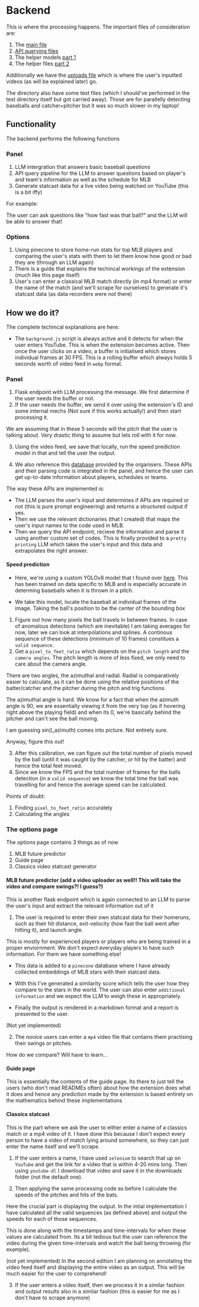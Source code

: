 # Backend

This is where the processing happens. The important files of consideration are:

1. The [main file](./main.py)
2. [API querying files](./API_querying)
3. The helper models [part 1](./models)
4. The helper files [part 2](./helper_files)

Additionally we have the [uploads file](./uploads/videos) which is where the user's inputted videos (as will be explained later) go.

The directory also have some test files (which I should've performed in the test directory itself but got carried away). Those are for parallelly detecting baseballs and catcher+pitcher but it was so much slower in my laptop!

## Functionality

The backend performs the following functions

### Panel

1. LLM intergration that answers basic baseball questions
2. API query pipeline for the LLM to answer questions based on player's and team's information as well as the schedule for MLB
3. Generate statcast data for a live video being watched on YouTube (this is a bit iffy)

For example:

The user can ask questions like "how fast was that ball?" and the LLM will be able to answer that! 

### Options

1. Using pinecone to store home-run stats for top MLB players and comparing the user's stats with them to let them know how good or bad they are (through an LLM again)
2. There is a guide that explains the techincal workings of the extension (much like this page itself)
3. User's can enter a classical MLB match directly (in mp4 format) or enter the name of the match (and we'll scrape for ourselves) to generate it's statcast data 
(as data recorders were not there)

## How we do it?

The complete techincal explanations are here:

- The `background.js` script is always active and it detects for when the user enters YouTube. This is when the extension becomes active. Then once the user clicks on a video, a buffer is initialised which stores individual frames at 30 FPS. This is a rolling buffer which always holds 5 seconds worth of video feed in `webp` format.

### Panel

1. Flask endpoint with LLM processing the message. We first determine if the user needs the buffer or not.
2. If the user needs the buffer, we send it over using the extension's ID and some internal mechs (Not sure if this works actually!) and then start processing it.

We are assuming that in these 5 seconds will the pitch that the user is talking about. Very drastic thing to assume but lets roll with it for now.

3. Using the video feed, we save that locally, run the speed prediction model in that and tell the user the output.

4. We also reference this [database](https://github.com/MajorLeagueBaseball/google-cloud-mlb-hackathon) provided by the organisers. These APIs and their parsing code is integrated in the panel, and hence the user can get up-to-date information about players, schedules or teams.

The way these APIs are implemented is:

- The LLM parses the user's input and determines if APIs are required or not (this is pure prompt engineering) and returns a structured output if yes.
- Then we use the relevant dictionaries (that I created) that maps the user's input names to the code used in MLB.
- Then we query the API endpoint, recieve the information and parse it using another custom set of codes. This is finally provided to a `pretty printing` LLM which takes the user's input and this data and extrapolates the right answer.

#### Speed prediction

- Here, we're using a custom YOLOv8 model that I found over [here](https://github.com/dylandru/BaseballCV). This has been trained on data specific to MLB and is especially accurate in determing baseballs when it is thrown in a pitch.

- We take this model, locate the baseball at individual frames of the image. Taking the ball's position to be the center of the bounding box

1. Figure out how many pixels the ball travels in between frames. In case of anomalous detections (which are inevitable) I am taking averages for now, later we can look at interpolations and splines. A continous sequence of these detections (minimum of 10 frames) constitues a `valid sequence`.
2. Get a `pixel_to_feet_ratio` which depends on the `pitch length` and the `camera angles`. The pitch length is more of less fixed, we only need to care about the camera angle.


There are two angles, the azimuthal and radial. Radial is comparatively easier to calculate, as it can be done using the relative positions of the batter/catcher and the pitcher during the pitch and trig functions.

The azimuthal angle is hard. We know for a fact that when the azimuth angle is 90, we are essentially viewing it from the very top (as if hovering right above the playing field) and when its 0, we're basically behind the pitcher and can't see the ball moving. 

I am guessing sin(l_azimuth) comes into picture. Not entirely sure.

Anyway, figure this out!

3. After this calibration, we can figure out the total number of pixels moved by the ball (until it was caught by the catcher, or hit by the batter) and hence the total feet moved.
4. Since we know the FPS and the total number of frames for the balls detection (in a `valid sequence`) we know the total time the ball was travelling for and hence the average speed can be calculated.

Points of doubt:

1. Finding `pixel_to_feet_ratio` accurately
2. Calculating the angles

### The options page

The options page contains 3 things as of now
1. MLB future predictor
2. Guide page
3. Classics video statcast generator

#### MLB future predictor (add a video uploader as well!! This will take the video and compare swings?! I guess?)

This is another flask endpoint which is again connected to an LLM to parse the user's input and extract the relevant information out of it

1. The user is required to enter their own statcast data for their homeruns, such as their hit distance, exit-velocity (how fast the ball went after hitting it), and launch angle. 

This is mostly for experienced players or players who are being trained in a proper enviornment. We don't expect everyday players to have such information. For them we have something else!

- This data is added to a `pinecone` database where I have already collected embeddings of MLB stars with their statcast data.

- With this I've generated a similarity score which tells the user how they compare to the stars in the world. The user can also enter `additional information` and we expect the LLM to weigh these in appropriately. 

- Finally the output is rendered in a markdown format and a report is presented to the user.

(Not yet implemented)

2. The novice users can enter a `mp4` video file that contains them practising their swings or pitches.

How do we compare? Will have to learn...

#### Guide page

This is essentially the contents of the guide page. Its there to just tell the users (who don't read READMEs often) about how the extension does what it does and hence any prediction made by the extension is based entirely on the mathematics behind these implementations

#### Classics statcast

This is the part where we ask the user to either enter a name of a classics match or a mp4 video of it. I have done this because I don't expect every person to have a video of match lying around somewhere, so they can just enter the name itself and we'll scrape.

1. If the user enters a name, I have used `selenium` to search that up on `YouTube` and get the link for a video that is within 4-20 mins long. Then using `youtube-dl` I download that video and save it in the downloads folder (not the default one).

2. Then applying the same processing code as before I calculate the speeds of the pitches and hits of the bats.

Here the crucial part is displaying the output. In the intial implementation I have calculated all the valid sequences (as defined above) and output the speeds for each of those sequences. 

This is done along with the timestamps and time-intervals for when these values are calculated from. Its a bit tedious but the user can reference the video during the given time-intervals and watch the ball being throwing (for example).

(not yet implemented)
In the second edition I am planning on annotating the video feed itself and displaying the entire video as an output. This will be much easier for the user to comprehend!

3. If the user enters a video itself, then we process it in a similar fashion and output results also in a similar fashion (this is easier for me as I don't have to scrape anymore)

